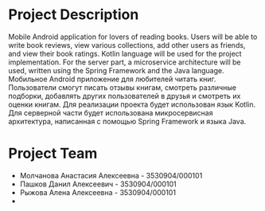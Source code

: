 # Project Description
Mobile Android application for lovers of reading books. Users will be able to write book reviews, view various collections, add other users as friends, and view their book ratings. Kotlin language will be used for the project implementation. For the server part, a microservice architecture will be used, written using the Spring Framework and the Java language.
Мобильное Android приложение для любителей читать книг. Пользователи смогут писать отзывы книгам, смотреть различные подборки, добавлять других пользователей в друзья и смотреть их оценки книгам. Для реализации проекта будет использован язык Kotlin. Для серверной части будет использована микросервисная архитектура, написанная с помощью Spring Framework и языка Java.
# Project Team
* Молчанова Анастасия Алексеевна - 3530904/000101
* Пашков Данил Алексеевич - 3530904/000101
* Рыжова Алена Алексеевна - 3530904/000101
* 
